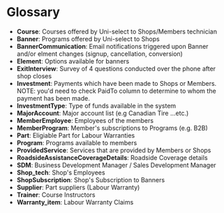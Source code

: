 # Glossary

- **Course**: Courses offered by Uni-select to Shops/Members technician
- **Banner**: Programs offered by Uni-select to Shops
- **BannerCommunication**: Email notifications triggered upon Banner and/or elment changes (signup, cancellation, conversion)
- **Element**: Options available for banners
- **ExitInterview**: Survey of 4 questions conducted over the phone after shop closes
- **Investment**: Payments which have been made to Shops or Members. NOTE: you'd need to check PaidTo column to determine to  whom the payment has been made.
- **InvestmentType**: Type of funds available in the system
- **MajorAccount**: Major account list (e.g Canadian Tire ...etc.)
- **MemberEmployee**: Employees of the members
- **MemberProgram**: Member's subscriptions to Programs (e.g. B2B)
- **Part**: Eligiable Part for Labour Warranties
- **Program**: Programs available to members
- **ProvidedService**: Services that are provided by Members or Shops
- **RoadsideAssistanceCoverageDetails**: Roadside Coverage details
- **SDM**: Business Development Manager / Sales Development Manager
- **Shop_tech**: Shop's Employees
- **ShopSubscription**: Shop's Subscription to Banners
- **Supplier**: Part suppliers (Labour Warranty)
- **Trainer**: Course Instructors
- **Warranty_item**: Labour Warranty Claims
